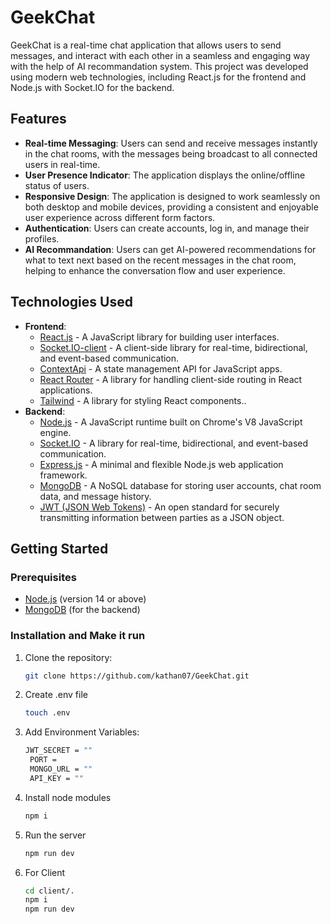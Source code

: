 # GeekChat

GeekChat is a real-time chat application that allows users to send messages, and interact with each other in a seamless and engaging way with the help of AI recommandation system. This project was developed using modern web technologies, including React.js for the frontend and Node.js with Socket.IO for the backend.

## Features

- **Real-time Messaging**: Users can send and receive messages instantly in the chat rooms, with the messages being broadcast to all connected users in real-time.
- **User Presence Indicator**: The application displays the online/offline status of users.
- **Responsive Design**: The application is designed to work seamlessly on both desktop and mobile devices, providing a consistent and enjoyable user experience across different form factors.
- **Authentication**: Users can create accounts, log in, and manage their profiles.
- **AI Recommandation**: Users can get AI-powered recommendations for what to text next based on the recent messages in the chat room, helping to enhance the conversation flow and user experience.

## Technologies Used

- **Frontend**:
  - [React.js](https://reactjs.org/) - A JavaScript library for building user interfaces.
  - [Socket.IO-client](https://socket.io/docs/v4/client-api/) - A client-side library for real-time, bidirectional, and event-based communication.
  - [ContextApi]([https://redux.js.org/](https://legacy.reactjs.org/docs/context.html)) - A state management API for JavaScript apps.
  - [React Router](https://reactrouter.com/) - A library for handling client-side routing in React applications.
  - [Tailwind]() - A library for styling React components..
- **Backend**:
  - [Node.js](https://nodejs.org/) - A JavaScript runtime built on Chrome's V8 JavaScript engine.
  - [Socket.IO](https://socket.io/) - A library for real-time, bidirectional, and event-based communication.
  - [Express.js](https://expressjs.com/) - A minimal and flexible Node.js web application framework.
  - [MongoDB](https://www.mongodb.com/) - A NoSQL database for storing user accounts, chat room data, and message history.
  - [JWT (JSON Web Tokens)](https://jwt.io/) - An open standard for securely transmitting information between parties as a JSON object.

## Getting Started

### Prerequisites

- [Node.js](https://nodejs.org/) (version 14 or above)
- [MongoDB](https://www.mongodb.com/) (for the backend)

### Installation and Make it run 

1. Clone the repository:

   ```bash
   git clone https://github.com/kathan07/GeekChat.git

2. Create .env file

   ```bash
   touch .env
   
3. Add Environment Variables:
   
   ```bash
   JWT_SECRET = ""
    PORT = 
    MONGO_URL = ""
    API_KEY = ""

5. Install node modules
   
   ```bash
   npm i

7. Run the server
   
   ```bash
   npm run dev

8. For Client

   ```bash
   cd client/.
   npm i
   npm run dev

   
